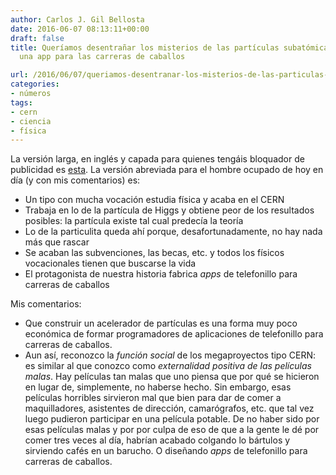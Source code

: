 ```yaml
---
author: Carlos J. Gil Bellosta
date: 2016-06-07 08:13:11+00:00
draft: false
title: Queríamos desentrañar los misterios de las partículas subatómicas y obtuvimos
  una app para las carreras de caballos

url: /2016/06/07/queriamos-desentranar-los-misterios-de-las-particulas-subatomicas-y-obtuvimos-una-app-para-las-carreras-de-caballos/
categories:
- números
tags:
- cern
- ciencia
- física
---
```


La versión larga, en inglés y capada para quienes tengáis bloquador de publicidad es [esta](http://www.wired.com/2016/05/physicist-helped-find-higgs-boson-got-horse-apps/). La versión abreviada para el hombre ocupado de hoy en día (y con mis comentarios) es:

* Un tipo con mucha vocación estudia física y acaba en el CERN
* Trabaja en lo de la partícula de Higgs y obtiene peor de los resultados posibles: la partícula existe tal cual predecía la teoría
* Lo de la particulita queda ahí porque, desafortunadamente, no hay nada más que rascar
* Se acaban las subvenciones, las becas, etc. y todos los físicos vocacionales tienen que buscarse la vida
* El protagonista de nuestra historia fabrica _apps_ de telefonillo para carreras de caballos

Mis comentarios:

* Que construir un acelerador de partículas es una forma muy poco económica de formar programadores de aplicaciones de telefonillo para carreras de caballos.
* Aun así, reconozco la _función social_ de los megaproyectos tipo CERN: es similar al que conozco como _externalidad positiva de las películas malas_. Hay películas tan malas que uno piensa que por qué se hicieron en lugar de, simplemente, no haberse hecho. Sin embargo, esas películas horribles sirvieron mal que bien para dar de comer a maquilladores, asistentes de dirección, camarógrafos, etc. que tal vez luego pudieron participar en una película potable. De no haber sido por esas películas malas y por por culpa de eso de que a la gente le dé por comer tres veces al día, habrían acabado colgando lo bártulos y sirviendo cafés en un barucho. O diseñando _apps_ de telefonillo para carreras de caballos.



